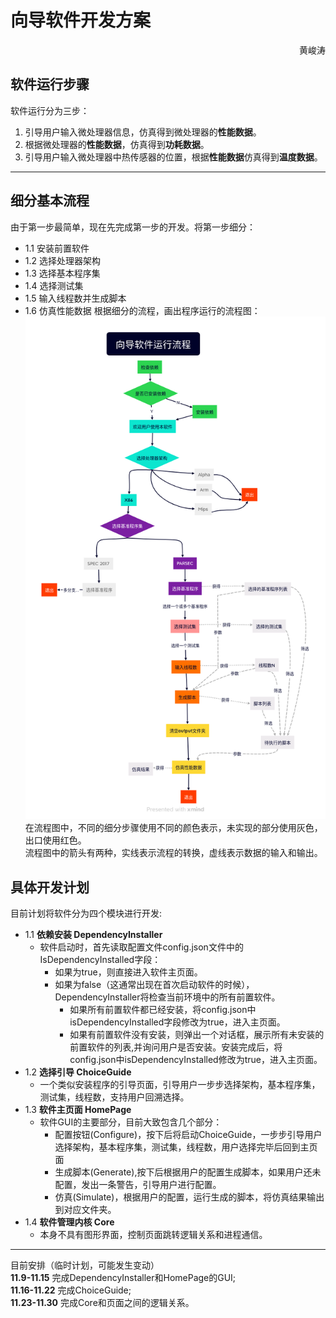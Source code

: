 # 向导软件开发方案
<p align = "right"> 黄峻涛</p>

## 软件运行步骤
软件运行分为三步：
1. 引导用户输入微处理器信息，仿真得到微处理器的**性能数据**。
2. 根据微处理器的**性能数据**，仿真得到**功耗数据**。
3. 引导用户输入微处理器中热传感器的位置，根据**性能数据**仿真得到**温度数据**。
---
## 细分基本流程
由于第一步最简单，现在先完成第一步的开发。将第一步细分：
* 1.1 安装前置软件
* 1.2 选择处理器架构
* 1.3 选择基本程序集
* 1.4 选择测试集
* 1.5 输入线程数并生成脚本
* 1.6 仿真性能数据
根据细分的流程，画出程序运行的流程图：
<img src="./向导软件运行流程v1.png"></img>
在流程图中，不同的细分步骤使用不同的颜色表示，未实现的部分使用灰色，出口使用红色。\
流程图中的箭头有两种，实线表示流程的转换，虚线表示数据的输入和输出。

## 具体开发计划
目前计划将软件分为四个模块进行开发:
* 1.1 **依赖安装 DependencyInstaller**
    * 软件启动时，首先读取配置文件config.json文件中的IsDependencyInstalled字段：
        * 如果为true，则直接进入软件主页面。
        * 如果为false（这通常出现在首次启动软件的时候），DependencyInstaller将检查当前环境中的所有前置软件。
            * 如果所有前置软件都已经安装，将config.json中isDependencyInstalled字段修改为true，进入主页面。
            * 如果有前置软件没有安装，则弹出一个对话框，展示所有未安装的前置软件的列表,并询问用户是否安装。安装完成后，将config.json中isDependencyInstalled修改为true，进入主页面。
* 1.2 **选择引导 ChoiceGuide**
    * 一个类似安装程序的引导页面，引导用户一步步选择架构，基本程序集，测试集，线程数，支持用户回溯选择。
* 1.3 **软件主页面 HomePage**
    * 软件GUI的主要部分，目前大致包含几个部分：
        * 配置按钮(Configure)，按下后将启动ChoiceGuide，一步步引导用户选择架构，基本程序集，测试集，线程数，用户选择完毕后回到主页面
        * 生成脚本(Generate),按下后根据用户的配置生成脚本，如果用户还未配置，发出一条警告，引导用户进行配置。
        * 仿真(Simulate)，根据用户的配置，运行生成的脚本，将仿真结果输出到对应文件夹。
* 1.4 **软件管理内核 Core**
    * 本身不具有图形界面，控制页面跳转逻辑关系和进程通信。
---
目前安排（临时计划，可能发生变动）\
**11.9-11.15** 完成DependencyInstaller和HomePage的GUI;\
**11.16-11.22** 完成ChoiceGuide;\
**11.23-11.30** 完成Core和页面之间的逻辑关系。

